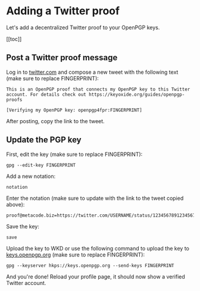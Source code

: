 # Adding a Twitter proof

Let's add a decentralized Twitter proof to your OpenPGP keys.

[[toc]]

## Post a Twitter proof message

Log in to [twitter.com](https://twitter.com) and compose a new tweet with the following text (make sure to replace FINGERPRINT):

```
This is an OpenPGP proof that connects my OpenPGP key to this Twitter account. For details check out https://keyoxide.org/guides/openpgp-proofs

[Verifying my OpenPGP key: openpgp4fpr:FINGERPRINT]
```

After posting, copy the link to the tweet.

## Update the PGP key

First, edit the key (make sure to replace FINGERPRINT):

```
gpg --edit-key FINGERPRINT
```

Add a new notation:

```
notation
```

Enter the notation (make sure to update with the link to the tweet copied above):

```
proof@metacode.biz=https://twitter.com/USERNAME/status/1234567891234567891
```

Save the key:

```
save
```

Upload the key to WKD or use the following command to upload the key to [keys.openpgp.org](https://keys.openpgp.org) (make sure to replace FINGERPRINT):

```
gpg --keyserver hkps://keys.openpgp.org --send-keys FINGERPRINT
```

And you're done! Reload your profile page, it should now show a verified Twitter account.

